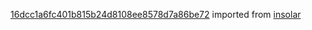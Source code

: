 [16dcc1a6fc401b815b24d8108ee8578d7a86be72](https://github.com/insolar/insolar/commit/16dcc1a6fc401b815b24d8108ee8578d7a86be72) imported from [insolar](https://github.com/insolar/insolar)
